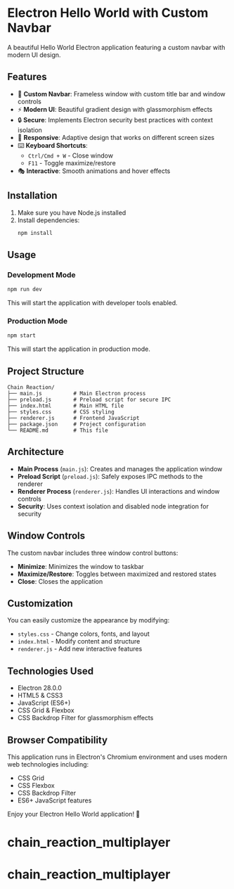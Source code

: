 # Electron Hello World with Custom Navbar

A beautiful Hello World Electron application featuring a custom navbar with modern UI design.

## Features

- 🎨 **Custom Navbar**: Frameless window with custom title bar and window controls
- ⚡ **Modern UI**: Beautiful gradient design with glassmorphism effects
- 🔒 **Secure**: Implements Electron security best practices with context isolation
- 📱 **Responsive**: Adaptive design that works on different screen sizes
- ⌨️ **Keyboard Shortcuts**: 
  - `Ctrl/Cmd + W` - Close window
  - `F11` - Toggle maximize/restore
- 🎭 **Interactive**: Smooth animations and hover effects

## Installation

1. Make sure you have Node.js installed
2. Install dependencies:
   ```bash
   npm install
   ```

## Usage

### Development Mode
```bash
npm run dev
```
This will start the application with developer tools enabled.

### Production Mode
```bash
npm start
```
This will start the application in production mode.

## Project Structure

```
Chain Reaction/
├── main.js          # Main Electron process
├── preload.js       # Preload script for secure IPC
├── index.html       # Main HTML file
├── styles.css       # CSS styling
├── renderer.js      # Frontend JavaScript
├── package.json     # Project configuration
└── README.md        # This file
```

## Architecture

- **Main Process** (`main.js`): Creates and manages the application window
- **Preload Script** (`preload.js`): Safely exposes IPC methods to the renderer
- **Renderer Process** (`renderer.js`): Handles UI interactions and window controls
- **Security**: Uses context isolation and disabled node integration for security

## Window Controls

The custom navbar includes three window control buttons:
- **Minimize**: Minimizes the window to taskbar
- **Maximize/Restore**: Toggles between maximized and restored states
- **Close**: Closes the application

## Customization

You can easily customize the appearance by modifying:
- `styles.css` - Change colors, fonts, and layout
- `index.html` - Modify content and structure
- `renderer.js` - Add new interactive features

## Technologies Used

- Electron 28.0.0
- HTML5 & CSS3
- JavaScript (ES6+)
- CSS Grid & Flexbox
- CSS Backdrop Filter for glassmorphism effects

## Browser Compatibility

This application runs in Electron's Chromium environment and uses modern web technologies including:
- CSS Grid
- CSS Flexbox
- CSS Backdrop Filter
- ES6+ JavaScript features

Enjoy your Electron Hello World application! 🚀
# chain_reaction_multiplayer
# chain_reaction_multiplayer
